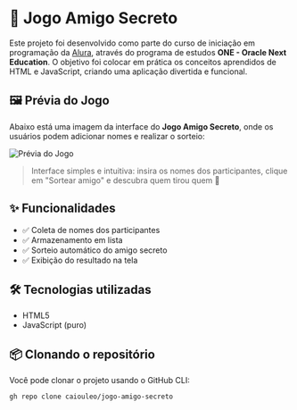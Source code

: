 # 🎁 Jogo Amigo Secreto

Este projeto foi desenvolvido como parte do curso de iniciação em programação da [Alura](https://www.alura.com.br), através do programa de estudos **ONE - Oracle Next Education**. O objetivo foi colocar em prática os conceitos aprendidos de HTML e JavaScript, criando uma aplicação divertida e funcional.

## 🖼️ Prévia do Jogo

Abaixo está uma imagem da interface do **Jogo Amigo Secreto**, onde os usuários podem adicionar nomes e realizar o sorteio:

![Prévia do Jogo](assets/preview.png)

> Interface simples e intuitiva: insira os nomes dos participantes, clique em "Sortear amigo" e descubra quem tirou quem 🎁


## ✨ Funcionalidades

- ✅ Coleta de nomes dos participantes
- ✅ Armazenamento em lista
- ✅ Sorteio automático do amigo secreto
- ✅ Exibição do resultado na tela

## 🛠️ Tecnologias utilizadas

- HTML5
- JavaScript (puro)

## 📦 Clonando o repositório

Você pode clonar o projeto usando o GitHub CLI:

```bash
gh repo clone caiouleo/jogo-amigo-secreto
